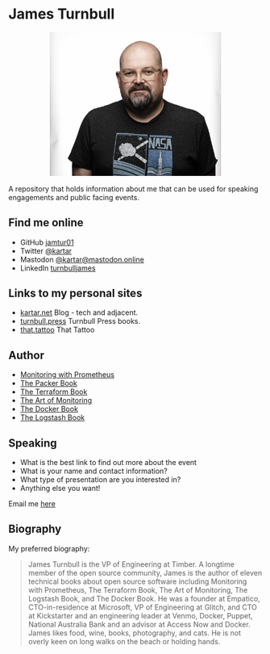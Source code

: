 # James Turnbull

<p align="center"><img src="/img/front.jpg" width="340"></p>

A repository that holds information about me that can be used for speaking engagements and public facing events.

## Find me online

 - GitHub [jamtur01](https://github.com/jamtur01) 
 - Twitter [@kartar](https://twitter.com/kartar)
 - Mastodon <a href="https://mastodon.online/@kartar" rel="me" title="James Turnbull on Mastodon" target="_blank">@kartar@mastodon.online</a>
 - LinkedIn [turnbulljames](https://www.linkedin.com/in/turnbulljames/)
 
## Links to my personal sites

 - [kartar.net](https://kartar.net) Blog - tech and adjacent.
 - [turnbull.press](https://turnbull.press) Turnbull Press books.
 - [that.tattoo](https://that.tattoo) That Tattoo

## Author

* [Monitoring with Prometheus](https://prometheusbook.com)
* [The Packer Book](https://packerbook.com)
* [The Terraform Book](https://terraformbook.com)
* [The Art of Monitoring](https://artofmonitoring.com)
* [The Docker Book](https://dockerbook.com)
* [The Logstash Book](https://logstashbook.com)

## Speaking

 - What is the best link to find out more about the event
 - What is your name and contact information?
 - What type of presentation are you interested in?
 - Anything else you want!
 
Email me [here](mailto:james+speaking@lovedthanlost.net) 
 
## Biography 

My preferred biography:

> James Turnbull is the VP of Engineering at Timber. A longtime member of the open source community, James is the author of eleven technical books about open source software including Monitoring with Prometheus, The Terraform Book, The Art of Monitoring, The Logstash Book, and The Docker Book. He was a founder at Empatico, CTO-in-residence at Microsoft, VP of Engineering at Glitch, and CTO at Kickstarter and an engineering leader at Venmo, Docker, Puppet, National Australia Bank and an advisor at Access Now and Docker. James likes food, wine, books, photography, and cats. He is not overly keen on long walks on the beach or holding hands.
